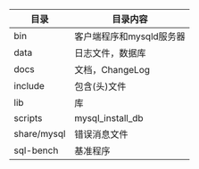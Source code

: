 目录|目录内容
---|---
bin|客户端程序和mysqld服务器
data|日志文件，数据库
docs|文档，ChangeLog
include|包含(头)文件
lib|库
scripts|mysql_install_db
share/mysql|错误消息文件
sql-bench|基准程序
